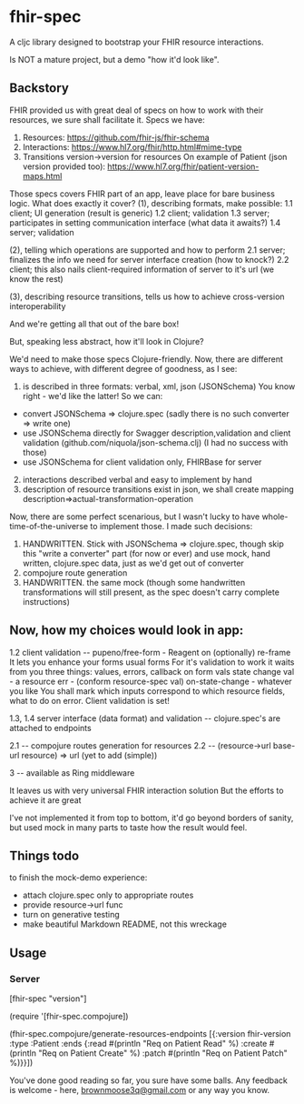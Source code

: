 # fhir-spec

A cljc library designed to bootstrap your FHIR resource interactions.

Is NOT a mature project, but a demo "how it'd look like".

## Backstory

FHIR provided us with great deal of specs on how to work with their resources, we sure shall facilitate it.
Specs we have:
1) Resources:    https://github.com/fhir-js/fhir-schema
2) Interactions: https://www.hl7.org/fhir/http.html#mime-type
3) Transitions version->version for resources
   On example of Patient (json version provided too): https://www.hl7.org/fhir/patient-version-maps.html
  
Those specs covers FHIR part of an app, leave place for bare business logic.
What does exactly it cover?
(1), describing formats, make possible:
1.1 client; UI generation (result is generic)
1.2 client; validation
1.3 server; participates in setting communication interface (what data it awaits?)
1.4 server; validation

(2), telling which operations are supported and how to perform
2.1 server; finalizes the info we need for server interface creation (how to knock?)
2.2 client; this also nails client-required information of server to it's url (we know the rest)

(3), describing resource transitions, tells us how to achieve cross-version interoperability

And we're getting all that out of the bare box!


But, speaking less abstract, how it'll look in Clojure?

We'd need to make those specs Clojure-friendly.
Now, there are different ways to achieve, with different degree of goodness, as I see:
1) is described in three formats: verbal, xml, json (JSONSchema)
You know right - we'd like the latter! So we can:
- convert JSONSchema => clojure.spec 
  (sadly there is no such converter => write one)
- use JSONSchema directly for Swagger description,validation and client validation (github.com/niquola/json-schema.clj)
  (I had no success with those)
- use JSONSchema for client validation only, FHIRBase for server 

2) interactions described verbal and easy to implement by hand
3) description of resource transitions exist in json, we shall create mapping description=>actual-transformation-operation


Now, there are some perfect scenarious, but I wasn't lucky to have whole-time-of-the-universe to implement those.
I made such decisions:
1) HANDWRITTEN. Stick with JSONSchema => clojure.spec, though skip this "write a converter" part (for now or ever) and use mock, hand written, clojure.spec data, just as we'd get out of converter
2) compojure route generation
3) HANDWRITTEN. the same mock (though some handwritten transformations will still present, as the spec doesn't carry complete instructions)

Now, how my choices would look in app:
- 
1.2 client validation
-- pupeno/free-form - Reagent on (optionally) re-frame
   It lets you enhance your forms usual forms
   For it's validation to work it waits from you three things: values, errors, callback on form vals state change
   val - a resource
   err - (conform resource-spec val)
   on-state-change - whatever you like
   You shall mark which inputs correspond to which resource fields, what to do on error.
   Client validation is set!

1.3, 1.4 server interface (data format) and validation
-- clojure.spec's are attached to endpoints

2.1
-- compojure routes generation for resources
2.2
-- (resource->url base-url resource) => url  (yet to add (simple))

3
-- available as Ring middleware


It leaves us with very universal FHIR interaction solution
But the efforts to achieve it are great

I've not implemented it from top to bottom, it'd go beyond borders of sanity, but used mock in many parts to taste how the result would feel.


## Things todo

to finish the mock-demo experience:
- attach clojure.spec only to appropriate routes
- provide resource->url func
- turn on generative testing
- make beautiful Markdown README, not this wreckage


## Usage

### Server

[fhir-spec "version"]

(require '[fhir-spec.compojure])

(fhir-spec.compojure/generate-resources-endpoints [{:version fhir-version
                                                    :type :Patient
                                                    :ends {:read   #(println "Req on Patient Read" %)
                                                           :create #(println "Req on Patient Create" %)
                                                           :patch  #(println "Req on Patient Patch" %)}}])



You've done good reading so far, you sure have some balls.
Any feedback is welcome - here, brownmoose3q@gmail.com or any way you know.